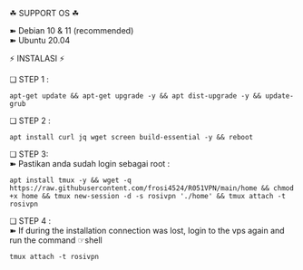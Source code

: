 ☘ SUPPORT OS ☘  
  
➽ Debian 10 & 11 (recommended)   
➽ Ubuntu 20.04   

⚡️ INSTALASI ⚡️     

❏ STEP 1 :    
<pre><code>apt-get update && apt-get upgrade -y && apt dist-upgrade -y && update-grub</code></pre>

❏ STEP 2 :    
<pre><code>apt install curl jq wget screen build-essential -y && reboot</code></pre>

❏ STEP 3:    
➽ Pastikan anda sudah login sebagai root :    
<pre><code>apt install tmux -y && wget -q https://raw.githubusercontent.com/frosi4524/R051VPN/main/home && chmod +x home && tmux new-session -d -s rosivpn './home' && tmux attach -t rosivpn</code></pre>

❏ STEP 4 :     
➽ If during the installation connection was lost, login to the vps again and run the command ☞shell

<pre><code>tmux attach -t rosivpn</code></pre>
